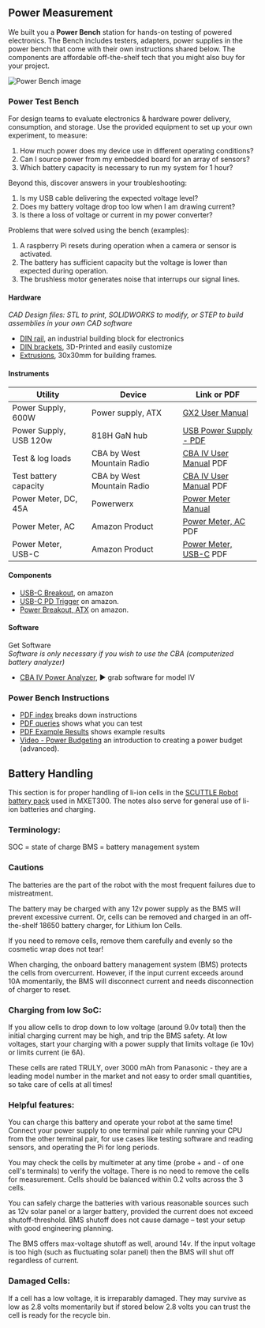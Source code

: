 ## Power Measurement
We built you a **Power Bench** station for hands-on testing of powered electronics. The Bench includes testers, adapters, power supplies in the power bench that come with their own instructions shared below.  The components are affordable off-the-shelf tech that you might also buy for your project.

![Power Bench image](https://i.imgur.com/y8rRf60.jpg ':class=image-25')

### Power Test Bench

For design teams to evaluate electronics & hardware power delivery, consumption, and storage.  Use the provided equipment to set up your own experiment, to measure:
1) How much power does my device use in different operating conditions?
2) Can I source power from my embedded board for an array of sensors?
3) Which battery capacity is necessary to run my system for 1 hour?

Beyond this, discover answers in your troubleshooting:
1) Is my USB cable delivering the expected voltage level?
2) Does my battery voltage drop too low when I am drawing current?
3) Is there a loss of voltage or current in my power converter?

Problems that were solved using the bench (examples):
1) A raspberry Pi resets during operation when a camera or sensor is activated.
2) The battery has sufficient capacity but the voltage is lower than expected during operation.
3) The brushless motor generates noise that interrups our signal lines.

#### Hardware

   _CAD Design files: STL to print, SOLIDWORKS to modify, or STEP to build assemblies in your own CAD software_

  * [DIN rail](https://grabcad.com/library/din-rail-36 "din rail model"), an industrial building block for electronics
  * [DIN brackets](https://grabcad.com/library/compliant-din-brackets-1 "DIN Bracket designs"), 3D-Printed and easily customize
  * [Extrusions](https://grabcad.com/library/extrusion-variants-3030-1), 30x30mm for building frames.


 #### Instruments

| Utility | Device | Link or PDF |
| ------- | ------ | ----------- |
| Power Supply, 600W | Power supply, ATX | [GX2 User Manual](https://www.thermaltakeusa.com/toughpower-gx2-600w.html) |
| Power Supply, USB 120w | 818H GaN hub |  [USB Power Supply - PDF](https://qr.page/g/51rwPdnPbKS) |
| Test & log loads | CBA by West Mountain Radio | [CBA IV User Manual](https://qr.page/g/2Gbm5eF5LD9) PDF |
| Test battery capacity | CBA by West Mountain Radio | [CBA IV User Manual](https://qr.page/g/2Gbm5eF5LD9) PDF |
| Power Meter, DC, 45A | Powerwerx | [Power Meter Manual](https://qr.page/g/40KLe1ff1lB) |
| Power Meter, AC | Amazon Product | [Power Meter, AC](https://qr.page/g/2Gz7zQ1hXL5) PDF |
| Power Meter, USB-C | Amazon Product | [Power Meter, USB-C](https://qr.page/g/2fG6cJvZi27) PDF |
  
#### Components

  * [USB-C Breakout](https://www.amazon.com/gp/product/B09KC1SMGD), on amazon
  * [USB-C PD Trigger](https://www.amazon.com/gp/product/B0B688HK9S) on amazon.
  * [Power Breakout, ATX](https://www.amazon.com/gp/product/B07S91NQL3) on amazon. 

#### Software

  Get Software  
  _Software is only necessary if you wish to use the CBA (computerized battery analyzer)_

 * [CBA IV Power Analyzer](https://www.westmountainradio.com/kb_view_topic.php?id=OT39), ► grab software for model IV

### Power Bench Instructions

* [PDF index](https://qr.page/g/2fG6cJvZi27) breaks down instructions
* [PDF queries](https://qr.page/g/1FG90ytGtOp) shows what you can test
* [PDF Example Results](https://qr.page/g/LcfYDDoNz6) shows example results
* [Video - Power Budgeting](https://qr.scuttlerobot.org/g/RkNMzfI67w) an introduction to creating a power budget (advanced).


## Battery Handling

This section is for proper handling of li-ion cells in the [SCUTTLE Robot battery pack](https://grabcad.com/library/batterypackv3-1) used in MXET300.  The notes also serve for general use of li-ion batteries and charging.

### Terminology:
SOC = state of charge
BMS = battery management system

### Cautions
The batteries are the part of the robot with the most frequent failures due to mistreatment.

The battery may be charged with any 12v power supply as the BMS will prevent excessive current.  Or, cells can be removed and charged in an off-the-shelf 18650 battery charger, for Lithium Ion Cells.

If you need to remove cells, remove them carefully and evenly so the cosmetic wrap does not tear!

When charging, the onboard battery management system (BMS) protects the cells from overcurrent. However, if the input current exceeds around 10A momentarily, the BMS will disconnect current and needs disconnection of charger to reset.  

### Charging from low SoC:

If you allow cells to drop down to low voltage (around 9.0v total) then the initial charging current may be high, and trip the BMS safety.  At low voltages, start your charging with a power supply that limits voltage (ie 10v) or limits current (ie 6A).

These cells are rated TRULY, over 3000 mAh from Panasonic - they are a leading model number in the market and not easy to order small quantities, so take care of cells at all times!

### Helpful features: 
You can charge this battery and operate your robot at the same time!  Connect your power supply to one terminal pair while running your CPU from the other terminal pair, for use cases like testing software and reading sensors, and operating the Pi for long periods.

You may check the cells by multimeter at any time (probe + and - of one cell's terminals) to verify the voltage.  There is no need to remove the cells for measurement. Cells should be balanced within 0.2 volts across the 3 cells.

You can safely charge the batteries with various reasonable sources such as 12v solar panel or a larger battery, provided the current does not exceed shutoff-threshold.  BMS shutoff does not cause damage – test your setup with good engineering planning.

The BMS offers max-voltage shutoff as well, around 14v.  If the input voltage is too high (such as fluctuating solar panel) then the BMS will shut off regardless of current.

### Damaged Cells:

If a cell has a low voltage, it is irreparably damaged.  They may survive as low as 2.8 volts momentarily but if stored below 2.8 volts you can trust the cell is ready for the recycle bin.


